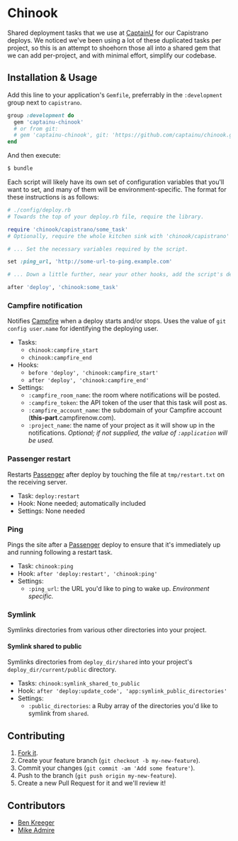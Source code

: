 # Chinook

Shared deployment tasks that we use at [CaptainU](http://captainu.com) for our Capistrano deploys. We noticed we've been using a lot of these duplicated tasks per project, so this is an attempt to shoehorn those all into a shared gem that we can add per-project, and with minimal effort, simplify our codebase.

## Installation & Usage

Add this line to your application's `Gemfile`, preferrably in the `:development` group next to `capistrano`.

``` ruby
group :development do
  gem 'captainu-chinook'
  # or from git:
  # gem 'captainu-chinook', git: 'https://github.com/captainu/chinook.git'
end
```

And then execute:

``` bash
$ bundle
```

Each script will likely have its own set of configuration variables that you'll want to set, and many of them will be environment-specific. The format for these instructions is as follows:

``` ruby
# ./config/deploy.rb
# Towards the top of your deploy.rb file, require the library.

require 'chinook/capistrano/some_task'
# Optionally, require the whole kitchen sink with 'chinook/capistrano'

# ... Set the necessary variables required by the script.

set :ping_url, 'http://some-url-to-ping.example.com'

# ... Down a little further, near your other hooks, add the script's deployment task hook.

after 'deploy', 'chinook:some_task'
```

### Campfire notification

Notifies [Campfire](https://campfirenow.com) when a deploy starts and/or stops. Uses the value of `git config user.name` for identifying the deploying user.

* Tasks:
    - `chinook:campfire_start`
    - `chinook:campfire_end`
* Hooks:
    - `before 'deploy', 'chinook:campfire_start'`
    - `after 'deploy', 'chinook:campfire_end'`
* Settings:
    - `:campfire_room_name`: the room where notifications will be posted.
    - `:campfire_token`: the API token of the user that this task will post as.
    - `:campfire_account_name`: the subdomain of your Campfire account (**this-part**.campfirenow.com).
    - `:project_name`: the name of your project as it will show up in the notifications. *Optional; if not supplied, the value of `:application` will be used.*

### Passenger restart

Restarts [Passenger](https://phusionpassenger.com) after deploy by touching the file at `tmp/restart.txt` on the receiving server.

* Task: `deploy:restart`
* Hook: None needed; automatically included
* Settings: None needed

### Ping

Pings the site after a [Passenger](phusionpassenger.com) deploy to ensure that it's immediately up and running following a restart task.

* Task: `chinook:ping`
* Hook: `after 'deploy:restart', 'chinook:ping'`
* Settings:
    - `:ping_url`: the URL you'd like to ping to wake up. *Environment specific.*

### Symlink

Symlinks directories from various other directories into your project.

#### Symlink shared to public

Symlinks directories from `deploy_dir/shared` into your project's `deploy_dir/current/public` directory.

* Tasks: `chinook:symlink_shared_to_public`
* Hook: `after 'deploy:update_code', 'app:symlink_public_directories'`
* Settings:
    - `:public_directories`: a Ruby array of the directories you'd like to symlink from `shared`.

## Contributing

1. [Fork it](https://github.com/captainu/chinook/fork).
2. Create your feature branch (`git checkout -b my-new-feature`).
3. Commit your changes (`git commit -am 'Add some feature'`).
4. Push to the branch (`git push origin my-new-feature`).
5. Create a new Pull Request for it and we'll review it!

## Contributors

- [Ben Kreeger](https://github.com/kreeger)
- [Mike Admire](https://github.com/mikeadmire)
